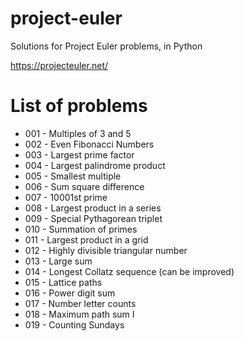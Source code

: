 # project-euler
Solutions for Project Euler problems, in Python

https://projecteuler.net/

List of problems
================

* 001 - Multiples of 3 and 5
* 002 - Even Fibonacci Numbers
* 003 - Largest prime factor
* 004 - Largest palindrome product
* 005 - Smallest multiple
* 006 - Sum square difference
* 007 - 10001st prime
* 008 - Largest product in a series
* 009 - Special Pythagorean triplet
* 010 - Summation of primes
* 011 - Largest product in a grid
* 012 - Highly divisible triangular number
* 013 - Large sum
* 014 - Longest Collatz sequence (can be improved)
* 015 - Lattice paths
* 016 - Power digit sum
* 017 - Number letter counts
* 018 - Maximum path sum I
* 019 - Counting Sundays
